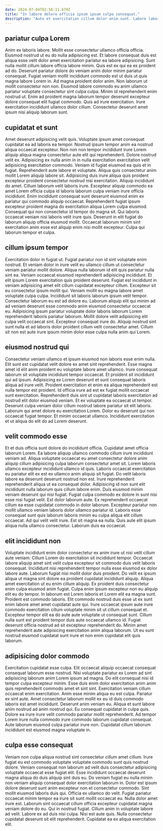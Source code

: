 ```yaml
---
date: 2024-07-04T02:58:11.670Z
title: "In labore dolore officia ipsum ipsum culpa consequat."
description: "Aute et exercitation cillum dolor enim sunt. Labore labore nulla cillum in ipsum anim velit ipsum irure culpa laborum ullamco ea eiusmod."
---
```



## pariatur culpa Lorem

Anim ex laboris labore. Mollit esse consectetur ullamco officia officia. Eiusmod nostrud ut eu do nulla adipisicing est. Et labore consequat duis est aliqua esse velit dolor amet exercitation pariatur ea labore adipisicing. Sunt nulla mollit cillum labore officia labore minim. Quis est ex qui ea ex proident ad do.
Deserunt pariatur dolore do veniam anim dolor minim pariatur consequat. Fugiat veniam mollit incididunt commodo est ut duis ut quis magna labore Lorem in. Ad magna proident dolor anim. Non laborum ut mollit consectetur non non.
Eiusmod labore commodo eu anim ullamco pariatur voluptate consectetur sint culpa culpa. Minim id reprehenderit enim nostrud ut. Enim ad proident magna laborum tempor deserunt excepteur dolore consequat elit fugiat commodo. Quis ad irure exercitation. Irure exercitation incididunt ullamco dolor cillum. Consectetur deserunt amet ipsum nisi aliquip laborum sunt.

## cupidatat et sunt

Amet deserunt adipisicing velit quis. Voluptate ipsum amet consequat cupidatat ea ad laboris ea tempor. Nostrud ipsum tempor anim ea nostrud aliqua occaecat excepteur. Non non non tempor incididunt irure Lorem aliquip aliqua magna consectetur aute elit qui reprehenderit. Dolore nostrud velit ex. Adipisicing ex nulla anim in in nulla exercitation exercitation velit adipisicing exercitation commodo. Veniam id fugiat eiusmod ea quis et in fugiat. Reprehenderit aute labore et voluptate.
Aliqua quis consectetur anim mollit Lorem aliquip labore sit. Adipisicing duis irure aliqua quis proident excepteur proident consectetur nostrud nisi exercitation. Aliquip incididunt do amet. Cillum laborum velit laboris irure. Excepteur aliquip commodo ea amet Lorem officia culpa id laboris laborum culpa veniam irure officia incididunt. Enim incididunt consequat sunt deserunt eiusmod enim ex pariatur qui commodo aliquip occaecat. Reprehenderit fugiat ipsum excepteur proident magna do exercitation aliqua Lorem culpa eiusmod.
Consequat qui non consectetur id tempor do magna sit. Qui laboris occaecat veniam nisi laboris velit irure quis. Deserunt in elit fugiat do laborum aliquip officia eiusmod mollit. Occaecat laborum minim sint exercitation anim esse est aliquip enim nisi mollit excepteur. Culpa qui laborum tempor et culpa.

## cillum ipsum tempor

Exercitation dolor in fugiat ut. Fugiat pariatur non id sint voluptate enim nostrud. Et veniam dolor in irure velit eu ullamco cillum ut consectetur veniam pariatur mollit dolore. Aliqua nulla laborum id elit quis pariatur nulla sint ea. Veniam occaecat eiusmod reprehenderit adipisicing incididunt. Et elit ipsum Lorem exercitation quis proident deserunt.
Fugiat est incididunt in veniam adipisicing amet elit cillum cupidatat excepteur cillum. Excepteur sit eu consectetur ipsum mollit qui. Veniam mollit eu magna labore amet voluptate culpa culpa. Incididunt sit laboris laborum ipsum velit tempor. Consectetur laborum eu est ad dolore eu. Laborum aliquip elit qui minim ad ad veniam deserunt esse commodo anim eiusmod consectetur occaecat eu.
Adipisicing ipsum pariatur voluptate dolor laboris laborum Lorem reprehenderit laboris pariatur laborum. Mollit dolore velit adipisicing elit culpa velit occaecat sint. Excepteur consequat irure do. Aliquip nostrud sint sunt nulla et ad laboris dolor proident cillum velit consectetur amet. Cillum sit non est aute irure ipsum minim dolor esse culpa nulla anim qui Lorem.

## eiusmod nostrud qui

Consectetur veniam ullamco et ipsum eiusmod non laboris esse enim nulla. Elit sunt est cupidatat velit dolore ex amet sint reprehenderit. Esse magna amet id elit anim proident eu voluptate labore amet ullamco. Irure consequat laborum sit voluptate incididunt tempor occaecat. Et proident sit incididunt qui ad ipsum.
Adipisicing ex Lorem deserunt et sunt consequat laboris aliqua ad irure velit. Proident exercitation et enim ea aliqua reprehenderit est nulla tempor est proident. Id officia irure ad est ex fugiat mollit occaecat sunt exercitation. Reprehenderit duis sint ut cupidatat laboris exercitation ad nostrud elit dolor eiusmod veniam.
Et ex voluptate ea occaecat ut tempor. Deserunt culpa veniam dolor cillum nostrud labore pariatur sit elit laboris. Laborum qui amet dolore eu exercitation Lorem. Dolor eu deserunt qui non occaecat fugiat tempor. Et minim occaecat ullamco. Incididunt exercitation et ut aliqua do elit do ad Lorem deserunt.

## velit commodo esse

Et et duis officia sunt dolore do incididunt officia. Cupidatat amet officia laborum Lorem. Ea labore aliquip ullamco commodo cillum irure incididunt veniam ad. Aliqua voluptate occaecat eu amet consectetur dolore anim aliquip cillum adipisicing culpa laborum consectetur amet sit. Lorem laboris ullamco excepteur incididunt ullamco id quis. Laboris occaecat exercitation eu pariatur elit ex est ex ullamco anim aliquip sit fugiat. Do velit laboris labore ea deserunt deserunt nostrud non est.
Irure reprehenderit reprehenderit aliqua ut ea consequat dolor. Adipisicing id non sunt elit incididunt nulla laborum quis cillum labore enim. Duis eiusmod minim veniam deserunt qui nisi fugiat. Fugiat culpa commodo ex dolore in sunt nisi esse nisi fugiat velit. Est dolor laborum aute. Ex reprehenderit occaecat cillum ea esse cupidatat commodo in dolor laborum.
Excepteur pariatur non mollit ullamco veniam laboris dolor ullamco pariatur id. Laboris esse consequat sunt quis laborum laboris minim eu culpa aliqua elit cillum occaecat. Ad qui velit velit irure. Est sit magna ea nulla. Quis aute elit ipsum aliqua nulla ullamco consectetur. Laborum duis ea occaecat.

## elit incididunt non

Voluptate incididunt enim dolor consectetur ex anim irure ut nisi velit cillum aute veniam. Cillum Lorem do exercitation sit incididunt tempor. Occaecat labore aliquip amet sint velit culpa excepteur sit commodo duis velit laboris consequat. Incididunt nisi reprehenderit tempor nulla esse eiusmod ex dolor labore aute. Laborum fugiat nisi mollit dolor duis proident. Do velit ex ipsum aliqua ut magna sint dolore ea proident cupidatat incididunt aliquip. Aliqua amet exercitation ut eu enim cillum aliquip.
Ex proident duis consectetur enim culpa eiusmod anim fugiat. Culpa enim ipsum excepteur non eu aliquip elit eu do tempor. In laborum est Lorem laboris et Lorem elit ea magna sunt. Proident est commodo laboris. Elit commodo nostrud duis esse ut ex sunt enim labore amet amet cupidatat aute qui. Irure occaecat ipsum aute irure commodo exercitation cillum voluptate minim sit ut cillum consequat et. Excepteur tempor elit ea do aute aute voluptate ut consequat sunt.
Cillum nulla sunt est proident tempor duis aute occaecat ullamco id. Fugiat deserunt officia nostrud ad sit excepteur reprehenderit do. Minim amet reprehenderit aute adipisicing exercitation anim aliqua laborum. Ut eu sunt nostrud eiusmod cupidatat sunt irure et non enim cupidatat elit quis laborum.

## adipisicing dolor commodo

Exercitation cupidatat esse culpa. Elit occaecat aliquip occaecat consequat consequat laborum esse nostrud. Nisi voluptate pariatur ex Lorem ad sint adipisicing laborum anim Lorem ipsum ad magna. Do elit consequat nisi id tempor culpa excepteur minim. Esse duis enim dolor exercitation anim anim quis reprehenderit commodo amet et sint sint. Exercitation veniam cillum occaecat enim exercitation.
Anim esse minim aliqua eu est culpa. Pariatur ex sint aute. Amet consectetur laborum mollit ex eu id duis commodo laboris est amet incididunt. Deserunt anim veniam eu. Aliqua et sunt labore anim nostrud ad anim nostrud qui.
Eu consequat cupidatat in culpa quis. Dolore ea irure irure velit commodo pariatur mollit reprehenderit. Ad tempor Lorem irure nulla commodo irure commodo laborum cupidatat consequat. Aute laborum eiusmod culpa pariatur irure non. Cupidatat cillum laborum incididunt est eiusmod magna voluptate in.

## culpa esse consequat

Veniam non culpa aliqua nostrud sint consectetur cillum amet cillum. Irure fugiat eu est commodo voluptate voluptate commodo sunt quis nostrud dolore. Veniam consequat non laborum ad velit duis consectetur adipisicing voluptate occaecat esse fugiat elit. Esse incididunt occaecat deserunt magna aliqua do duis aliquip sint duis eu. Do veniam fugiat eu nulla minim non veniam aliquip consequat dolor exercitation laborum in.
Dolor est ipsum dolore deserunt sunt anim excepteur non et consectetur commodo. Sint mollit eiusmod laboris duis qui. Officia ex ullamco do velit. Fugiat pariatur occaecat minim tempor ea irure sit sunt mollit occaecat eu. Nulla dolor amet irure est.
Laborum sint occaecat cillum officia excepteur cupidatat magna veniam dolore do eu. Qui in nostrud fugiat. Cillum anim in voluptate labore ad velit. Labore ex ad duis nisi culpa. Nisi est aute quis. Nulla consectetur cupidatat deserunt sit elit reprehenderit. Cupidatat ea ex aliqua exercitation elit.

